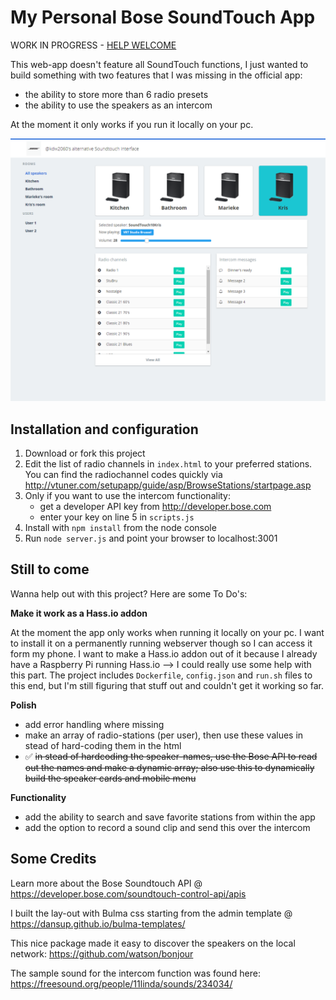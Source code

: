 # My Personal Bose SoundTouch App


WORK IN PROGRESS - [HELP WELCOME](#still-to-come)

This web-app doesn't feature all SoundTouch functions, I just wanted to build something with two features that I was missing in the official app:
- the ability to store more than 6 radio presets 
- the ability to use the speakers as an intercom

At the moment it only works if you run it locally on your pc.

![Desktop lay-out](screenshots/myAppDesktop.png)

## Installation and configuration

1. Download or fork this project
2. Edit the list of radio channels in `index.html` to your preferred stations. You can find the radiochannel codes quickly via http://vtuner.com/setupapp/guide/asp/BrowseStations/startpage.asp
3. Only if you want to use the intercom functionality: 
    - get a developer API key from http://developer.bose.com
    - enter your key on line 5 in `scripts.js`
4. Install with `npm install` from the node console
5. Run `node server.js` and point your browser to localhost:3001


## Still to come

Wanna help out with this project? Here are some To Do's:

**Make it work as a Hass.io addon**

At the moment the app only works when running it locally on your pc. I want to install it on a permanently running webserver though so I can access it form my phone. 
I want to make a Hass.io addon out of it because I already have a Raspberry Pi running Hass.io --> I could really use some help with this part. The project includes `Dockerfile`, `config.json` and `run.sh` files to this end, but I'm still figuring that stuff out and couldn't get it working so far.

**Polish**
- add error handling where missing
- make an array of radio-stations (per user), then use these values in stead of hard-coding them in the html
- :white_check_mark: ~~in stead of hardcoding the speaker-names, use the Bose API to read out the names and make a dynamic array; also use this to dynamically build the speaker cards and mobile menu~~

**Functionality**
- add the ability to search and save favorite stations from within the app
- add the option to record a sound clip and send this over the intercom


## Some Credits

Learn more about the Bose Soundtouch API @ https://developer.bose.com/soundtouch-control-api/apis

I built the lay-out with Bulma css starting from the admin template @ https://dansup.github.io/bulma-templates/

This nice package made it easy to discover the speakers on the local network: https://github.com/watson/bonjour

The sample sound for the intercom function was found here: https://freesound.org/people/11linda/sounds/234034/
